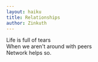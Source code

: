 ```yaml
---
layout: haiku
title: Relationships
author: Zinkuth
---
```


Life is full of tears<br>
When we aren't around with peers<br>
Network helps so.
